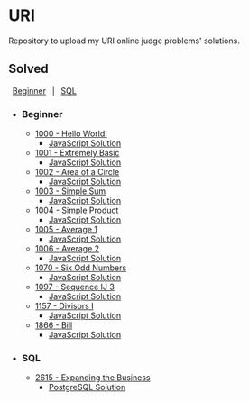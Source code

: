# URI

Repository to upload my URI online judge problems' solutions.

## Solved

&ensp;[Beginner](#Beginner)&ensp; |
&ensp;[SQL](#SQL)&ensp;

- ### Beginner

  - [1000 - Hello World!](https://www.urionlinejudge.com.br/judge/en/problems/view/1000)
    - [JavaScript Solution](./JavaScript/1000.js)
  - [1001 - Extremely Basic](https://www.urionlinejudge.com.br/judge/en/problems/view/1001)
    - [JavaScript Solution](./JavaScript/1001.js)
  - [1002 - Area of a Circle](https://www.urionlinejudge.com.br/judge/en/problems/view/1002)
    - [JavaScript Solution](./JavaScript/1002.js)
  - [1003 - Simple Sum](https://www.urionlinejudge.com.br/judge/en/problems/view/1003)
    - [JavaScript Solution](./JavaScript/1003.js)
  - [1004 - Simple Product](https://www.urionlinejudge.com.br/judge/en/problems/view/1004)
    - [JavaScript Solution](./JavaScript/1004.js)
  - [1005 - Average 1](https://www.urionlinejudge.com.br/judge/en/problems/view/1005)
    - [JavaScript Solution](./JavaScript/1005.js)
  - [1006 - Average 2](https://www.urionlinejudge.com.br/judge/en/problems/view/1006)
    - [JavaScript Solution](./JavaScript/1006.js)
  - [1070 - Six Odd Numbers](https://www.urionlinejudge.com.br/judge/en/problems/view/1070)
    - [JavaScript Solution](./JavaScript/1070.js)
  - [1097 - Sequence IJ 3](https://www.urionlinejudge.com.br/judge/en/problems/view/1097)
    - [JavaScript Solution](./JavaScript/1097.js)
  - [1157 - Divisors I](https://www.urionlinejudge.com.br/judge/en/problems/view/1157)
    - [JavaScript Solution](./JavaScript/1157.js)
  - [1866 - Bill](https://www.urionlinejudge.com.br/judge/en/problems/view/1866)
    - [JavaScript Solution](./JavaScript/1866.js)

- ### SQL

  - [2615 - Expanding the Business](https://www.urionlinejudge.com.br/judge/en/problems/view/2615)
    - [PostgreSQL Solution](./PostgreSQL/2615.psql)
